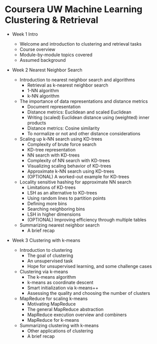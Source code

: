 # Coursera UW Machine Learning Clustering & Retrieval

- Week 1 Intro
  - Welcome and introduction to clustering and retrieval tasks
  - Course overview
  - Module-by-module topics covered
  - Assumed background

- Week 2 Nearest Neighbor Search
  - Introduction to nearest neighbor search and algorithms
    - Retrieval as k-nearest neighbor search
    - 1-NN algorithm
    - k-NN algorithm
  - The importance of data representations and distance metrics
    - Document representation
    - Distance metrics: Euclidean and scaled Euclidean
    - Writing (scaled) Euclidean distance using (weighted) inner products
    - Distance metrics: Cosine similarity
    - To normalize or not and other distance considerations
  - Scaling up k-NN search using KD-trees
    - Complexity of brute force search
    - KD-tree representation
    - NN search with KD-trees
    - Complexity of NN search with KD-trees
    - Visualizing scaling behavior of KD-trees
    - Approximate k-NN search using KD-trees
    - (OPTIONAL) A worked-out example for KD-trees
  - Locality sensitive hashing for approximate NN search
    - Limitations of KD-trees
    - LSH as an alternative to KD-trees
    - Using random lines to partition points
    - Defining more bins
    - Searching neighboring bins
    - LSH in higher dimensions
    - (OPTIONAL) Improving efficiency through multiple tables
  - Summarizing nearest neighbor search
    - A brief recap
    
- Week 3 Clustering with k-means
  - Introduction to clustering
    - The goal of clustering
    - An unsupervised task
    - Hope for unsupervised learning, and some challenge cases
  - Clustering via k-means
    - The k-means algorithm
    - k-means as coordinate descent
    - Smart initialization via k-means++
    - Assessing the quality and choosing the number of clusters
  - MapReduce for scaling k-means
    - Motivating MapReduce
    - The general MapReduce abstraction
    - MapReduce execution overview and combiners
    - MapReduce for k-means
  - Summarizing clustering with k-means
    - Other applications of clustering
    - A brief recap
